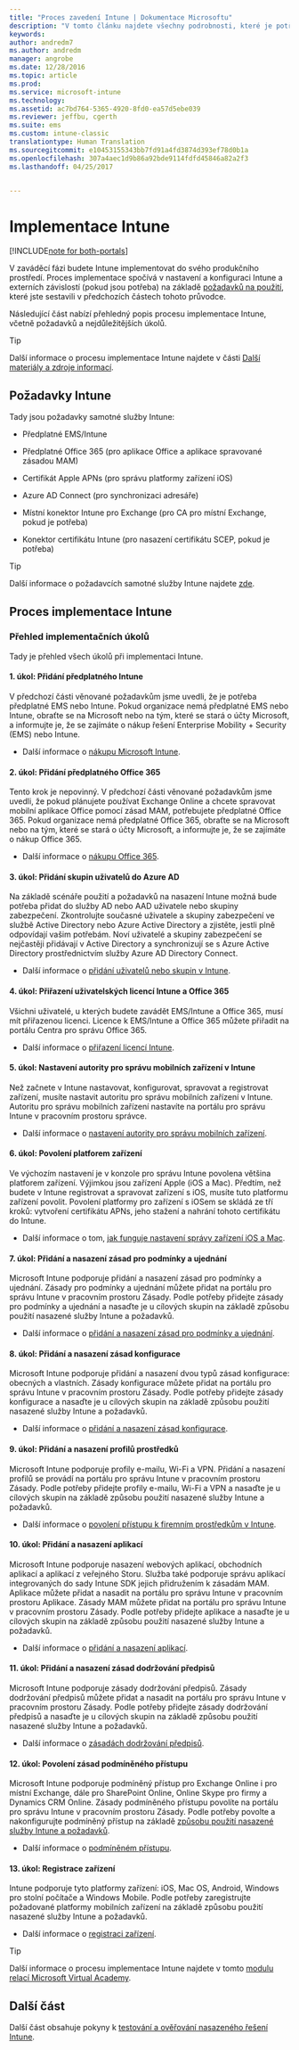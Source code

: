 ```yaml
---
title: "Proces zavedení Intune | Dokumentace Microsoftu"
description: "V tomto článku najdete všechny podrobnosti, které je potřeba vzít v úvahu při zavádění cloudového řešení do vašeho prostředí."
keywords: 
author: andredm7
ms.author: andredm
manager: angrobe
ms.date: 12/28/2016
ms.topic: article
ms.prod: 
ms.service: microsoft-intune
ms.technology: 
ms.assetid: ac7bd764-5365-4920-8fd0-ea57d5ebe039
ms.reviewer: jeffbu, cgerth
ms.suite: ems
ms.custom: intune-classic
translationtype: Human Translation
ms.sourcegitcommit: e10453155343bb7fd91a4fd3874d393ef78d0b1a
ms.openlocfilehash: 307a4aec1d9b86a92bde9114fdfd45846a82a2f3
ms.lasthandoff: 04/25/2017


---
```


# <a name="intune-implementation"></a>Implementace Intune

[!INCLUDE[note for both-portals](../includes/note-for-both-portals.md)]

V zaváděcí fázi budete Intune implementovat do svého produkčního prostředí. Proces implementace spočívá v nastavení a konfiguraci Intune a externích závislostí (pokud jsou potřeba) na základě [požadavků na použití](section-3-determine-use-case-requirements.md), které jste sestavili v předchozích částech tohoto průvodce.

Následující část nabízí přehledný popis procesu implementace Intune, včetně požadavků a nejdůležitějších úkolů.

>[!TIP]
> Další informace o procesu implementace Intune najdete v části [Další materiály a zdroje informací](additional-resources.md).

## <a name="intune-requirements"></a>Požadavky Intune

Tady jsou požadavky samotné služby Intune:

-   Předplatné EMS/Intune

-   Předplatné Office 365 (pro aplikace Office a aplikace spravované zásadou MAM)

-   Certifikát Apple APNs (pro správu platformy zařízení iOS)

-   Azure AD Connect (pro synchronizaci adresáře)

-   Místní konektor Intune pro Exchange (pro CA pro místní Exchange, pokud je potřeba)

-   Konektor certifikátu Intune (pro nasazení certifikátu SCEP, pokud je potřeba)

>[!TIP]
> Další informace o požadavcích samotné služby Intune najdete [zde](https://docs.microsoft.com/intune/get-started/what-to-know-before-you-start-microsoft-intune).

## <a name="intune-implementation-process"></a>Proces implementace Intune

### <a name="overview-of-implementation-tasks"></a>Přehled implementačních úkolů

Tady je přehled všech úkolů při implementaci Intune.

#### <a name="task-1-add-intune-subscription"></a>1. úkol: Přidání předplatného Intune

V předchozí části věnované požadavkům jsme uvedli, že je potřeba předplatné EMS nebo Intune. Pokud organizace nemá předplatné EMS nebo Intune, obraťte se na Microsoft nebo na tým, které se stará o účty Microsoft, a informujte je, že se zajímáte o nákup řešení Enterprise Mobility + Security (EMS) nebo Intune.

-   Další informace o [nákupu Microsoft Intune](https://www.microsoft.com/cloud-platform/microsoft-intune-pricing).

#### <a name="task-2-add-office-365-subscription"></a>2. úkol: Přidání předplatného Office 365

Tento krok je nepovinný. V předchozí části věnované požadavkům jsme uvedli, že pokud plánujete používat Exchange Online a chcete spravovat mobilní aplikace Office pomocí zásad MAM, potřebujete předplatné Office 365. Pokud organizace nemá předplatné Office 365, obraťte se na Microsoft nebo na tým, které se stará o účty Microsoft, a informujte je, že se zajímáte o nákup Office 365.

-   Další informace o [nákupu Office 365](https://products.office.com/business/compare-office-365-for-business-plans).

#### <a name="task-3-add-users-groups-in-azure-ad"></a>3. úkol: Přidání skupin uživatelů do Azure AD

Na základě scénáře použití a požadavků na nasazení Intune možná bude potřeba přidat do služby AD nebo AAD uživatele nebo skupiny zabezpečení. Zkontrolujte současné uživatele a skupiny zabezpečení ve službě Active Directory nebo Azure Active Directory a zjistěte, jestli plně odpovídají vašim potřebám. Noví uživatelé a skupiny zabezpečení se nejčastěji přidávají v Active Directory a synchronizují se s Azure Active Directory prostřednictvím služby Azure AD Directory Connect.

-   Další informace o [přidání uživatelů nebo skupin v Intune](https://docs.microsoft.com/intune/get-started/start-with-a-paid-subscription-to-microsoft-intune-step-3).

#### <a name="task-4-assign-intune-and-office-365-user-licenses"></a>4. úkol: Přiřazení uživatelských licencí Intune a Office 365

Všichni uživatelé, u kterých budete zavádět EMS/Intune a Office 365, musí mít přiřazenou licenci. Licence k EMS/Intune a Office 365 můžete přiřadit na portálu Centra pro správu Office 365.

-   Další informace o [přiřazení licencí Intune](https://docs.microsoft.com/intune/get-started/start-with-a-paid-subscription-to-microsoft-intune-step-4).

#### <a name="task-5-set-mobile-device-management-authority-to-intune"></a>5. úkol: Nastavení autority pro správu mobilních zařízení v Intune

Než začnete v Intune nastavovat, konfigurovat, spravovat a registrovat zařízení, musíte nastavit autoritu pro správu mobilních zařízení v Intune. Autoritu pro správu mobilních zařízení nastavíte na portálu pro správu Intune v pracovním prostoru správce.

-   Další informace o [nastavení autority pro správu mobilních zařízení](https://docs.microsoft.com/intune/deploy-use/prerequisites-for-enrollment#step-2-set-mdm-authority).

#### <a name="task-6-enable-device-platforms"></a>6. úkol: Povolení platforem zařízení

Ve výchozím nastavení je v konzole pro správu Intune povolena většina platforem zařízení. Výjimkou jsou zařízení Apple (iOS a Mac). Předtím, než budete v Intune registrovat a spravovat zařízení s iOS, musíte tuto platformu zařízení povolit. Povolení platformy pro zařízení s iOSem se skládá ze tří kroků: vytvoření certifikátu APNs, jeho stažení a nahrání tohoto certifikátu do Intune.

-   Další informace o tom, [jak funguje nastavení správy zařízení iOS a Mac](https://docs.microsoft.com/intune/deploy-use/set-up-ios-and-mac-management-with-microsoft-intune).

#### <a name="task-7-add-and-deploy-terms-and-conditions-policies"></a>7. úkol: Přidání a nasazení zásad pro podmínky a ujednání

Microsoft Intune podporuje přidání a nasazení zásad pro podmínky a ujednání. Zásady pro podmínky a ujednání můžete přidat na portálu pro správu Intune v pracovním prostoru Zásady. Podle potřeby přidejte zásady pro podmínky a ujednání a nasaďte je u cílových skupin na základě způsobu použití nasazené služby Intune a požadavků.

-   Další informace o [přidání a nasazení zásad pro podmínky a ujednání](https://docs.microsoft.com/intune/deploy-use/terms-and-condition-policy-settings-in-microsoft-intune).

#### <a name="task-8-add-and-deploy-configuration-policies"></a>8. úkol: Přidání a nasazení zásad konfigurace

Microsoft Intune podporuje přidání a nasazení dvou typů zásad konfigurace: obecných a vlastních. Zásady konfigurace můžete přidat na portálu pro správu Intune v pracovním prostoru Zásady. Podle potřeby přidejte zásady konfigurace a nasaďte je u cílových skupin na základě způsobu použití nasazené služby Intune a požadavků.

-   Další informace o [přidání a nasazení zásad konfigurace](https://docs.microsoft.com/intune/deploy-use/manage-settings-and-features-on-your-devices-with-microsoft-intune-policies).

#### <a name="task-9-add-and-deploy-resource-profiles"></a>9. úkol: Přidání a nasazení profilů prostředků

Microsoft Intune podporuje profily e-mailu, Wi-Fi a VPN. Přidání a nasazení profilů se provádí na portálu pro správu Intune v pracovním prostoru Zásady. Podle potřeby přidejte profily e-mailu, Wi-Fi a VPN a nasaďte je u cílových skupin na základě způsobu použití nasazené služby Intune a požadavků.

-   Další informace o [povolení přístupu k firemním prostředkům v Intune](https://docs.microsoft.com/intune/deploy-use/enable-access-to-company-resources-with-microsoft-intune).

#### <a name="task-10-add-and-deploy-apps"></a>10. úkol: Přidání a nasazení aplikací

Microsoft Intune podporuje nasazení webových aplikací, obchodních aplikací a aplikací z veřejného Storu. Služba také podporuje správu aplikací integrovaných do sady Intune SDK jejich přidružením k zásadám MAM. Aplikace můžete přidat a nasadit na portálu pro správu Intune v pracovním prostoru Aplikace. Zásady MAM můžete přidat na portálu pro správu Intune v pracovním prostoru Zásady. Podle potřeby přidejte aplikace a nasaďte je u cílových skupin na základě způsobu použití nasazené služby Intune a požadavků.

-   Další informace o [přidání a nasazení aplikací](https://docs.microsoft.com/intune/deploy-use/deploy-apps).

#### <a name="task-11-add-and-deploy-compliance-policies"></a>11. úkol: Přidání a nasazení zásad dodržování předpisů

Microsoft Intune podporuje zásady dodržování předpisů. Zásady dodržování předpisů můžete přidat a nasadit na portálu pro správu Intune v pracovním prostoru Zásady. Podle potřeby přidejte zásady dodržování předpisů a nasaďte je u cílových skupin na základě způsobu použití nasazené služby Intune a požadavků.

-   Další informace o [zásadách dodržování předpisů](https://docs.microsoft.com/intune/deploy-use/introduction-to-device-compliance-policies-in-microsoft-intune).

#### <a name="task-12-enable-conditional-access-policies"></a>12. úkol: Povolení zásad podmíněného přístupu

Microsoft Intune podporuje podmíněný přístup pro Exchange Online i pro místní Exchange, dále pro SharePoint Online, Online Skype pro firmy a Dynamics CRM Online. Zásady podmíněného přístupu povolíte na portálu pro správu Intune v pracovním prostoru Zásady. Podle potřeby povolte a nakonfigurujte podmíněný přístup na základě [způsobu použití nasazené služby Intune a požadavků](section-3-determine-use-case-requirements.md).

-   Další informace o [podmíněném přístupu](https://docs.microsoft.com/intune/deploy-use/restrict-access-to-email-and-o365-services-with-microsoft-intune).

#### <a name="task-13-enroll-devices"></a>13. úkol: Registrace zařízení

Intune podporuje tyto platformy zařízení: iOS, Mac OS, Android, Windows pro stolní počítače a Windows Mobile. Podle potřeby zaregistrujte požadované platformy mobilních zařízení na základě způsobu použití nasazené služby Intune a požadavků.

-   Další informace o [registraci zařízení](https://docs.microsoft.com/intune/deploy-use/enroll-devices-in-microsoft-intune).

>[!TIP]
> Další informace o procesu implementace Intune najdete v tomto [modulu relací Microsoft Virtual Academy](https://mva.microsoft.com/training-courses/deploying-microsoft-enterprise-mobility-suite-16408?l=PPWNoZxvD_1404778676).

## <a name="next-section"></a>Další část

Další část obsahuje pokyny k [testování a ověřování nasazeného řešení Intune](section-9-test-and-validation.md).

